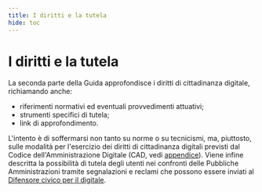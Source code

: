 ```yaml
---
title: I diritti e la tutela
hide: toc
---
```


# I diritti e la tutela

La seconda parte della Guida approfondisce i diritti di cittadinanza digitale, richiamando anche:

- riferimenti normativi ed eventuali provvedimenti attuativi;
- strumenti specifici di tutela;
- link di approfondimento.

L'intento è di soffermarsi non tanto su norme o su tecnicismi, ma, piuttosto, sulle modalità per
l'esercizio dei diritti di cittadinanza digitali previsti dal Codice dell'Amministrazione Digitale (CAD, vedi [appendice](../appendice.md)).
Viene infine descritta la possibilità di tutela degli utenti nei confronti delle Pubbliche
Amministrazioni tramite segnalazioni e reclami che possono essere inviati al [Difensore civico per il digitale](tutela-dei-diritti.md).

